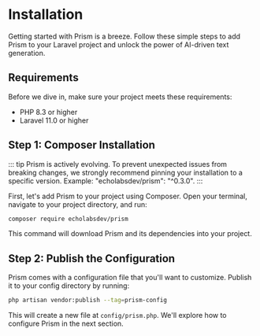 # Installation

Getting started with Prism is a breeze. Follow these simple steps to add Prism to your Laravel project and unlock the power of AI-driven text generation.

## Requirements

Before we dive in, make sure your project meets these requirements:

- PHP 8.3 or higher
- Laravel 11.0 or higher

## Step 1: Composer Installation

::: tip
Prism is actively evolving. To prevent unexpected issues from breaking changes, we strongly recommend pinning your installation to a specific version. Example: "echolabsdev/prism": "^0.3.0".
:::

First, let's add Prism to your project using Composer. Open your terminal, navigate to your project directory, and run:

```bash
composer require echolabsdev/prism
```

This command will download Prism and its dependencies into your project.

## Step 2: Publish the Configuration

Prism comes with a configuration file that you'll want to customize. Publish it to your config directory by running:

```bash
php artisan vendor:publish --tag=prism-config
```

This will create a new file at `config/prism.php`. We'll explore how to configure Prism in the next section.
